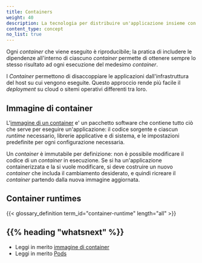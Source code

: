 ```yaml
---
title: Containers
weight: 40
description: La tecnologia per distribuire un'applicazione insieme con le dipendenze necessarie per la sua esecuzione.
content_type: concept
no_list: true
---
```


<!-- overview -->

Ogni _container_ che viene eseguito è riproducibile; la pratica di includere le dipendenze all'interno di ciascuno _container_ permette di ottenere sempre lo stesso risultato ad ogni esecuzione del medesimo _container_. 

I _Container_ permettono di disaccoppiare le applicazioni dall'infrastruttura del host su cui vengono eseguite. Questo approccio rende più facile il _deployment_ su cloud o sitemi operativi differenti tra loro.

<!-- body -->

## Immagine di container
L'[immagine di un container](/docs/concepts/containers/images/) e' un pacchetto software che contiene tutto ciò che serve per eseguire un'applicazione: il codice sorgente e ciascun _runtime_ necessario, librerie applicative e di sistema, e le impostazioni predefinite per ogni configurazione necessaria.

Un _container_ è immutabile per definizione: non è possibile modificare il codice di un _container_ in esecuzione. Se si ha un'applicazione containerizzata e la si vuole modificare, si deve costruire un nuovo _container_ che includa il cambiamento desiderato, e quindi ricreare il _container_ partendo dalla nuova immagine aggiornata.

## Container runtimes

{{< glossary_definition term_id="container-runtime" length="all" >}}

## {{% heading "whatsnext" %}}

* Leggi in merito [immagine di container](/docs/concepts/containers/images/)
* Leggi in merito [Pods](/docs/concepts/workloads/pods/)

